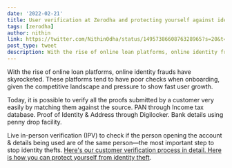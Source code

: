 ```yaml
---
date: '2022-02-21'
title: User verification at Zerodha and protecting yourself against identity theft user-verification-at-Zerodha-and-protecting-yourself-against-identity-theft.md 
tags: [zerodha]
author: nithin
link: https://twitter.com/Nithin0dha/status/1495738660876328965?s=20&t=mOCJHSPf5kbdCRJtAOvNUw
post_type: tweet
description: With the rise of online loan platforms, online identity frauds have skyrocketed. Here's our customer verification process in detail...
---
```


With the rise of online loan platforms, online identity frauds have skyrocketed. These platforms tend to have poor checks when onboarding, given the competitive landscape and pressure to show fast user growth. 

Today, it is possible to verify all the proofs submitted by a customer very easily by matching them against the source.
PAN through Income tax database.
Proof of Identity & Address through Digilocker.
Bank details using penny drop facility. 

Live in-person verification (IPV) to check if the person opening the account & details being used are of the same person—the most important step to stop identity thefts.
[Here's our customer verification process in detail. Here is how you can protect yourself from identity theft](https://zerodha.com/z-connect/zerodha/why-zerodha/customer-verification-at-zerodha).
